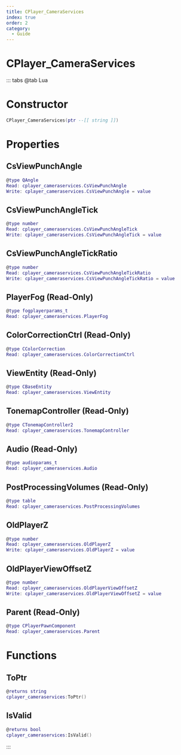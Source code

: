 ```yaml
---
title: CPlayer_CameraServices
index: true
order: 2
category:
  - Guide
---
```


# CPlayer_CameraServices

::: tabs
@tab Lua
# Constructor
```lua
CPlayer_CameraServices(ptr --[[ string ]])
```
# Properties
## CsViewPunchAngle 
```lua
@type QAngle
Read: cplayer_cameraservices.CsViewPunchAngle
Write: cplayer_cameraservices.CsViewPunchAngle = value
```
## CsViewPunchAngleTick 
```lua
@type number
Read: cplayer_cameraservices.CsViewPunchAngleTick
Write: cplayer_cameraservices.CsViewPunchAngleTick = value
```
## CsViewPunchAngleTickRatio 
```lua
@type number
Read: cplayer_cameraservices.CsViewPunchAngleTickRatio
Write: cplayer_cameraservices.CsViewPunchAngleTickRatio = value
```
## PlayerFog (Read-Only)
```lua
@type fogplayerparams_t
Read: cplayer_cameraservices.PlayerFog
```
## ColorCorrectionCtrl (Read-Only)
```lua
@type CColorCorrection
Read: cplayer_cameraservices.ColorCorrectionCtrl
```
## ViewEntity (Read-Only)
```lua
@type CBaseEntity
Read: cplayer_cameraservices.ViewEntity
```
## TonemapController (Read-Only)
```lua
@type CTonemapController2
Read: cplayer_cameraservices.TonemapController
```
## Audio (Read-Only)
```lua
@type audioparams_t
Read: cplayer_cameraservices.Audio
```
## PostProcessingVolumes (Read-Only)
```lua
@type table
Read: cplayer_cameraservices.PostProcessingVolumes
```
## OldPlayerZ 
```lua
@type number
Read: cplayer_cameraservices.OldPlayerZ
Write: cplayer_cameraservices.OldPlayerZ = value
```
## OldPlayerViewOffsetZ 
```lua
@type number
Read: cplayer_cameraservices.OldPlayerViewOffsetZ
Write: cplayer_cameraservices.OldPlayerViewOffsetZ = value
```
## Parent (Read-Only)
```lua
@type CPlayerPawnComponent
Read: cplayer_cameraservices.Parent
```
# Functions
## ToPtr
```lua
@returns string
cplayer_cameraservices:ToPtr()
```
## IsValid
```lua
@returns bool
cplayer_cameraservices:IsValid()
```

:::